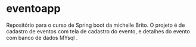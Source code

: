 # eventoapp
Repositório para o curso de Spring boot  da michelle Brito. O projeto  é de cadastro de eventos com tela de cadastro do evento, e detalhes do evento com banco de dados MYsql .
